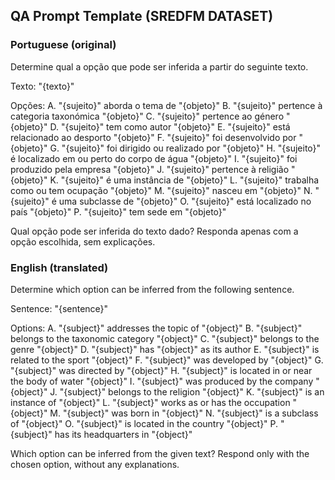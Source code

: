 ## QA Prompt Template (SREDFM DATASET)

### Portuguese (original)

Determine qual a opção que pode ser inferida a partir do seguinte texto.

Texto:
"{texto}"

Opções:
A. "{sujeito}" aborda o tema de "{objeto}"
B. "{sujeito}" pertence à categoria taxonómica "{objeto}"
C. "{sujeito}" pertence ao género "{objeto}"
D. "{sujeito}" tem como autor "{objeto}"
E. "{sujeito}" está relacionado ao desporto "{objeto}"
F. "{sujeito}" foi desenvolvido por "{objeto}"
G. "{sujeito}" foi dirigido ou realizado por "{objeto}"
H. "{sujeito}" é localizado em ou perto do corpo de água "{objeto}"
I. "{sujeito}" foi produzido pela empresa "{objeto}"
J. "{sujeito}" pertence à religião "{objeto}"
K. "{sujeito}" é uma instância de "{objeto}"
L. "{sujeito}" trabalha como ou tem ocupação "{objeto}"
M. "{sujeito}" nasceu em "{objeto}"
N. "{sujeito}" é uma subclasse de "{objeto}"
O. "{sujeito}" está localizado no país "{objeto}"
P. "{sujeito}" tem sede em "{objeto}"

Qual opção pode ser inferida do texto dado?
Responda apenas com a opção escolhida, sem explicações.

### English (translated)

Determine which option can be inferred from the following sentence.

Sentence:
"{sentence}"

Options:
A. "{subject}" addresses the topic of "{object}"
B. "{subject}" belongs to the taxonomic category "{object}"
C. "{subject}" belongs to the genre "{object}"
D. "{subject}" has "{object}" as its author
E. "{subject}" is related to the sport "{object}"
F. "{subject}" was developed by "{object}"
G. "{subject}" was directed by "{object}"
H. "{subject}" is located in or near the body of water "{object}"
I. "{subject}" was produced by the company "{object}"
J. "{subject}" belongs to the religion "{object}"
K. "{subject}" is an instance of "{object}"
L. "{subject}" works as or has the occupation "{object}"
M. "{subject}" was born in "{object}"
N. "{subject}" is a subclass of "{object}"
O. "{subject}" is located in the country "{object}"
P. "{subject}" has its headquarters in "{object}"

Which option can be inferred from the given text?
Respond only with the chosen option, without any explanations.
